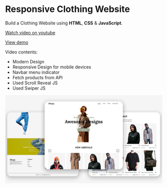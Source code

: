 # Responsive Clothing Website

Build a Clothing Website using **HTML**, **CSS** & **JavaScript**.

[Watch video on youtube](https://youtu.be/l_pICfsY3KM "Responsive Clothing Website")

[View demo](https://codingweb33.github.io/Shopy/ "Responsive Clothing Website")

Video contents:

* Modern Design
* Responsive Design for mobile devices
* Navbar menu indicator
* Fetch products from API
* Used Scroll Reveal JS
* Used Swiper JS

![img](Clothing%20Website.png)


